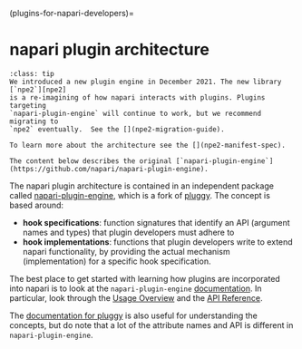 (plugins-for-napari-developers)=

# napari plugin architecture

```{admonition} Introducing npe2
:class: tip
We introduced a new plugin engine in December 2021. The new library [`npe2`][npe2]
is a re-imagining of how napari interacts with plugins. Plugins targeting
`napari-plugin-engine` will continue to work, but we recommend migrating to
`npe2` eventually.  See the [](npe2-migration-guide).

To learn more about the architecture see the [](npe2-manifest-spec).

The content below describes the original [`napari-plugin-engine`](https://github.com/napari/napari-plugin-engine).
```

The napari plugin architecture is contained in an independent package called [napari-plugin-engine](https://github.com/napari/napari-plugin-engine), which
is a fork of [pluggy](https://github.com/pytest-dev/pluggy). The concept is
based around:

- **hook specifications**: function signatures that identify an API (argument
  names and types) that plugin developers must adhere to
- **hook implementations**: functions that plugin developers write to extend
  napari functionality, by providing the actual mechanism (implementation) for
  a specific hook specification.

The best place to get started with learning how plugins are incorporated into
napari is to look at the `napari-plugin-engine` [documentation](https://napari-plugin-engine.readthedocs.io/en/latest/). In particular,
look through the [Usage Overview](https://napari-plugin-engine.readthedocs.io/en/latest/usage.html) and the
[API Reference](https://napari-plugin-engine.readthedocs.io/en/latest/api.html).

The [documentation for pluggy](https://pluggy.readthedocs.io/en/latest/) is
also useful for understanding the concepts, but do note that a lot of the
attribute names and API is different in `napari-plugin-engine`.

[npe2]: https://github.com/napari/npe2
